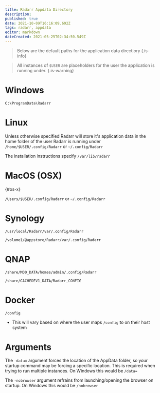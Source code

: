 ```yaml
---
title: Radarr Appdata Directory
description: 
published: true
date: 2021-10-09T16:16:09.692Z
tags: radarr, appdata
editor: markdown
dateCreated: 2021-05-25T02:34:50.549Z
---
```


> Below are the default paths for the application data directiory {.is-info}

> All instances of `$USER` are placeholders for the user the application is running under. {.is-warning}

# Windows

`C:\ProgramData\Radarr`

# Linux

Unless otherwise specified Radarr will store it's application data in the home folder of the user Radarr is running under `/home/$USER/.config/Radarr` or `~/.config/Radarr`

The installation instructions specify `/var/lib/radarr`

# MacOS (OSX)

{#os-x}

`/Users/$USER/.config/Radarr` or `~/.config/Radarr`

# Synology

`/usr/local/Radarr/var/.config/Radarr`

`/volume1/@appstore/Radarr/var/.config/Radarr`

# QNAP

`/share/MD0_DATA/homes/admin/.config/Radarr`

`/share/CACHEDEV1_DATA/Radarr_CONFIG`

# Docker

`/config`

- This will vary based on where the user maps `/config` to on their host system

# Arguments

The `-data=` argument forces the location of the AppData folder, so your startup command may be forcing a specific location. This is required when trying to run multiple instances. On Windows this would be `/data=`

The `-nobrowser` argument refrains from launching/opening the browser on startup. On Windows this would be `/nobrowser`
